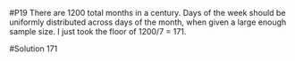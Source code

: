 #P19
There are 1200 total months in a century. Days of the week should be uniformly distributed across days of the month, when given a large enough sample size.
I just took the floor of 1200/7 = 171.

#Solution
171